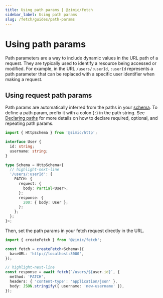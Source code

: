 ```yaml
---
title: Using path params | @zimic/fetch
sidebar_label: Using path params
slug: /fetch/guides/path-params
---
```


# Using path params

Path parameters are a way to include dynamic values in the URL path of a request. They are typically used to identify a
resource being accessed or modified. For example, in the URL `/users/:userId`, `:userId` represents a path parameter
that can be replaced with a specific user identifier when making a request.

## Using request path params

Path params are automatically inferred from the paths in your [schema](/docs/zimic-http/guides/1-schemas.md). To define
a path param, prefix it with a colon (`:`) in the path string. See
[Declaring paths](/docs/zimic-http/guides/1-schemas.md#declaring-paths) for more details on how to declare required,
optional, and repeating path params.

```ts title='schema.ts'
import { HttpSchema } from '@zimic/http';

interface User {
  id: string;
  username: string;
}

type Schema = HttpSchema<{
  // highlight-next-line
  '/users/:userId': {
    PATCH: {
      request: {
        body: Partial<User>;
      };
      response: {
        200: { body: User };
      };
    };
  };
}>;
```

Then, set the path params in your fetch request directly in the URL.

```ts
import { createFetch } from '@zimic/fetch';

const fetch = createFetch<Schema>({
  baseURL: 'http://localhost:3000',
});

// highlight-next-line
const response = await fetch(`/users/${user.id}`, {
  method: 'PATCH',
  headers: { 'content-type': 'application/json' },
  body: JSON.stringify({ username: 'new-username' }),
});
```
